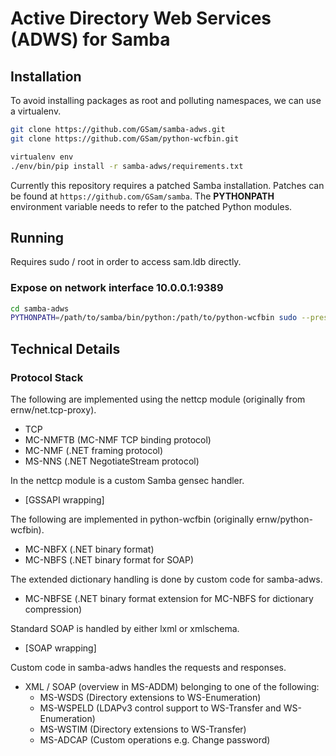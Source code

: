 # Active Directory Web Services (ADWS) for Samba

## Installation

To avoid installing packages as root and polluting namespaces, we can use a
virtualenv.

```bash
git clone https://github.com/GSam/samba-adws.git
git clone https://github.com/GSam/python-wcfbin.git

virtualenv env
./env/bin/pip install -r samba-adws/requirements.txt
```

Currently this repository requires a patched Samba installation. Patches can be
found at `https://github.com/GSam/samba`. The **PYTHONPATH** environment
variable needs to refer to the patched Python modules.

## Running

Requires sudo / root in order to access sam.ldb directly.

### Expose on network interface 10.0.0.1:9389

```bash
cd samba-adws
PYTHONPATH=/path/to/samba/bin/python:/path/to/python-wcfbin sudo --preserve-env=PYTHONPATH ../env/bin/python main.py --bind 10.0.0.1
```

## Technical Details

### Protocol Stack

The following are implemented using the nettcp module (originally from ernw/net.tcp-proxy).

- TCP
- MC-NMFTB (MC-NMF TCP binding protocol)
- MC-NMF (.NET framing protocol)
- MS-NNS (.NET NegotiateStream protocol)

In the nettcp module is a custom Samba gensec handler.

- [GSSAPI wrapping]

The following are implemented in python-wcfbin (originally ernw/python-wcfbin).

- MC-NBFX (.NET binary format)
- MC-NBFS (.NET binary format for SOAP)

The extended dictionary handling is done by custom code for samba-adws.

- MC-NBFSE (.NET binary format extension for MC-NBFS for dictionary compression)

Standard SOAP is handled by either lxml or xmlschema.

- [SOAP wrapping]

Custom code in samba-adws handles the requests and responses.

- XML / SOAP (overview in MS-ADDM) belonging to one of the following:
   - MS-WSDS (Directory extensions to WS-Enumeration)
   - MS-WSPELD (LDAPv3 control support to WS-Transfer and WS-Enumeration)
   - MS-WSTIM (Directory extensions to WS-Transfer)
   - MS-ADCAP (Custom operations e.g. Change password)
